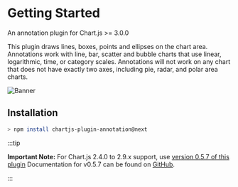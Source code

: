 # Getting Started

An annotation plugin for Chart.js >= 3.0.0

This plugin draws lines, boxes, points and ellipses on the chart area. Annotations work with line, bar, scatter and bubble charts that use linear, logarithmic, time, or category scales. Annotations will not work on any chart that does not have exactly two axes, including pie, radar, and polar area charts.

![Banner](/banner.png)

## Installation

```bash
> npm install chartjs-plugin-annotation@next
```

:::tip

**Important Note:** For Chart.js 2.4.0 to 2.9.x support, use [version 0.5.7 of this plugin](https://github.com/chartjs/chartjs-plugin-annotation/releases/tag/v0.5.7)
Documentation for v0.5.7 can be found on [GitHub](https://github.com/chartjs/chartjs-plugin-annotation/blob/1ab782afce943456f958cac33f67edc5d6eab278/README.md).

:::
